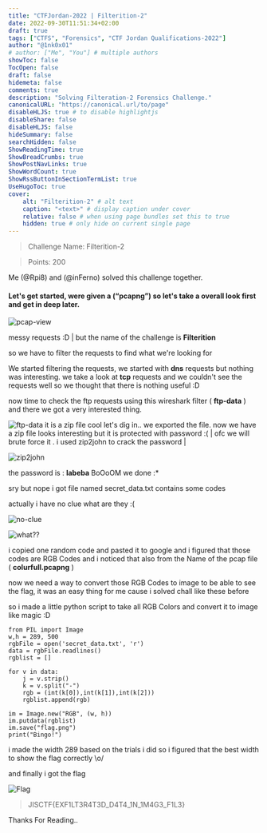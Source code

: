 ```yaml
---
title: "CTFJordan-2022 | Filterition-2"
date: 2022-09-30T11:51:34+02:00
draft: true
tags: ["CTFS", "Forensics", "CTF Jordan Qualifications-2022"]
author: "@1nk0x01"
# author: ["Me", "You"] # multiple authors
showToc: false
TocOpen: false
draft: false
hidemeta: false
comments: true
description: "Solving Filteration-2 Forensics Challenge."
canonicalURL: "https://canonical.url/to/page"
disableHLJS: true # to disable highlightjs
disableShare: false
disableHLJS: false
hideSummary: false
searchHidden: false
ShowReadingTime: true
ShowBreadCrumbs: true
ShowPostNavLinks: true
ShowWordCount: true
ShowRssButtonInSectionTermList: true
UseHugoToc: true
cover:
    alt: "Filterition-2" # alt text
    caption: "<text>" # display caption under cover
    relative: false # when using page bundles set this to true
    hidden: true # only hide on current single page
---
```


> Challenge Name: Filterition-2

>Points: 200


Me (@Rpi8) and (@inFerno) solved this challenge together.


#### Let's get started, were given a (“pcapng”)  so let's take a overall look first and get in deep later.

![pcap-view](https://i.imgur.com/Tr2oQnp.png)

messy requests :D | but the name of the challenge is **Filterition**

so we have to filter the requests to find what we're looking for 

We started filtering the requests, we started with **dns** requests but nothing was interesting.
we take a look at **tcp** requests and we couldn't see the requests well so we thought that there is nothing useful :D

now time to check the ftp requests using this wireshark filter ( **ftp-data** ) and there we got a very interested thing.

![ftp-data](https://i.imgur.com/mEauVD5.png)
it is a zip file cool let's dig in..
we exported the file.
now we have a zip file looks interesting but it is protected with password :( | ofc we will brute force it .
i used zip2john to crack the password |

![zip2john](https://i.imgur.com/GKIVady.png)

the password is : **labeba**
BoOoOM we done :*

sry but nope i got file named secret_data.txt contains some codes

actually i have no clue what are they :(

![no-clue](https://i.imgur.com/Gny9UKr.png)
  
  ![what??](https://www.clipartmax.com/png/full/316-3163854_one-ohio-man-has-no-clue-whats-going-on-in-the-world.png)

i copied one random code and pasted it to google and i figured that those codes are RGB Codes and i noticed that also from the Name of the pcap file ( **colurfull.pcapng** )

now we need a way to convert those RGB Codes to image to be able to see the flag, it was an easy thing for me cause i solved chall like these before 

so i made a little python script to take all RGB Colors and convert it to image like magic :D


    from PIL import Image
    w,h = 289, 500
    rgbFile = open('secret_data.txt', 'r')
    data = rgbFile.readlines()
    rgblist = []
    
    for v in data:
        j = v.strip()
        k = v.split("-")
        rgb = (int(k[0]),int(k[1]),int(k[2]))
        rgblist.append(rgb)
        
    im = Image.new("RGB", (w, h))
    im.putdata(rgblist)
    im.save("flag.png")
    print("Bingo!")
    
    
 
i made the width 289 based on the trials i did so i figured that the best width to show the flag correctly \o/

and finally i got the flag

![Flag](https://i.imgur.com/5PIY88O.png)

> JISCTF{EXF1LT3R4T3D_D4T4_1N_1M4G3_F1L3}

Thanks For Reading..


